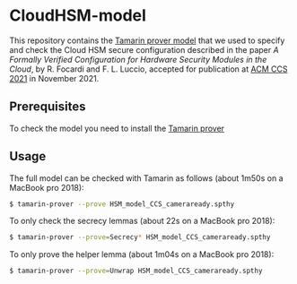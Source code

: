 # CloudHSM-model

This repository contains the [Tamarin prover model](https://github.com/secgroup/CloudHSM-model/blob/main/HSM_model_CCS_cameraready.spthy) that we used to specify and check the Cloud HSM secure configuration described in the paper *A Formally Verified Configuration for Hardware Security Modules in the Cloud*, by R. Focardi and F. L. Luccio, accepted for publication at [ACM CCS 2021](https://www.sigsac.org/ccs/CCS2021/) in November 2021.

## Prerequisites

To check the model you need to install the [Tamarin prover](https://tamarin-prover.github.io/)

## Usage

The full model can be checked with Tamarin as follows (about 1m50s on a MacBook pro 2018):

```bash
$ tamarin-prover --prove HSM_model_CCS_cameraready.spthy
```

To only check the secrecy lemmas (about 22s on a MacBook pro 2018):

```bash
$ tamarin-prover --prove=Secrecy* HSM_model_CCS_cameraready.spthy

```

To only prove the helper lemma (about 1m04s on a MacBook pro 2018):

```bash
$ tamarin-prover --prove=Unwrap HSM_model_CCS_cameraready.spthy

```

